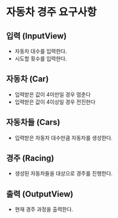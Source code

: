 # 자동차 경주 요구사항


## 입력 (InputView)
- 자동차 대수를 입력한다.
- 시도할 횟수를 입력한다.

## 자동차 (Car)
- 입력받은 값이 4미만일 경우 멈춘다
- 입력받은 값이 4이상일 경우 전진한다

## 자동차들 (Cars)
- 입력받은 자동차 대수만큼 자동차를 생성한다.

## 경주 (Racing)
- 생성된 자동차들을 대상으로 경주를 진행한다.

## 출력 (OutputView)
- 현재 경주 과정을 출력한다.
